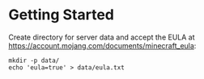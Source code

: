 Getting Started
===============
Create directory for server data and accept the EULA at
https://account.mojang.com/documents/minecraft_eula:

    mkdir -p data/
    echo 'eula=true' > data/eula.txt

